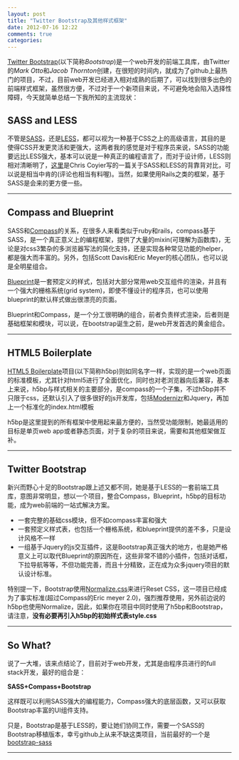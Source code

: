 ```yaml
---
layout: post
title: "Twitter Bootstrap及其他样式框架"
date: 2012-07-16 12:22
comments: true
categories: 
---
```


[Twitter Bootstrap](http://twitter.github.com/bootstrap/)(以下简称*Bootstrap*)是一个web开发的前端工具库，由Twitter的*Mark Otto*和*Jacob Thornton*创建，在很短的时间内，就成为了github上最热门的项目，不过，目前web开发已经进入相对成熟的后期了，可以找到很多出色的前端样式框架，虽然很方便，不过对于一个新项目来说，不可避免地会陷入选择性障碍，今天就简单总结一下我所知的主流现状：

## SASS and LESS

不管是[SASS](http://sass-lang.com/)，还是[LESS](http://lesscss.org)，都可以视为一种基于CSS之上的高级语言，其目的是使得CSS开发更灵活和更强大，这两者我的感觉是对于程序员来说，SASS的功能要远比LESS强大，基本可以说是一种真正的编程语言了，而对于设计师，LESS则相对清晰明了，[这里](http://css-tricks.com/sass-vs-less/)是Chris Coyier写的一篇关于SASS和LESS的背靠背对比，可以说是相当中肯的(评论也相当有料喔)。当然，如果使用Rails之类的框架，基于SASS是会来的更方便一些。

---

## Compass and Blueprint

SASS和[Compass](http://compass-style.org/)的关系，在很多人来看类似于ruby和rails，compass基于SASS，是一个真正意义上的编程框架，提供了大量的mixin(可理解为函数库)，无论是对css3繁杂的多浏览器写法的简化支持，还是实现各种常见功能的helper，都是强大而丰富的。另外，包括Scott Davis和Eric Meyer的核心团队，也可以说是全明星组合。

[Blueprint](http://www.blueprintcss.org/)是一套预定义的样式，包括对大部分常用web交互组件的渲染，并且有一个强大的栅格系统(grid system)，即使不懂设计的程序员，也可以使用blueprint的默认样式做出很漂亮的页面。

Blueprint和Compass，是一个分工很明确的组合，前者负责样式渲染，后者则是基础框架和模块，可以说，在bootstrap诞生之前，是web开发首选的黄金组合。

---

## HTML5 Boilerplate

[HTML5 Boilerplate](http://html5boilerplate.com/)项目(以下简称h5bp)则如同名字一样，实现的是一个web页面的标准模板，尤其针对html5进行了全面优化，同时也对老浏览器向后兼容，基本上来说，h5bp与样式相关的主要部分，是compass的一个子集，不过h5bp并不只限于css，还默认引入了很多很好的js开发库，包括[Modernizr](http://modernizr.com/)和Jquery，再加上一个标准化的index.html模板

h5bp是这里提到的所有框架中使用起来最方便的，当然受功能限制，她最适用的目标是单页web app或者静态页面，对于复杂的项目来说，需要和其他框架做互补。

---

## Twitter Bootstrap

新兴而野心十足的Bootstrap跟上述又都不同，她是基于LESS的一套前端工具库，意图非常明显，想以一个项目，整合Compass，Blueprint，h5bp的目标功能，成为web前端的一站式解决方案。

* 一套完整的基础css模块，但不如compass丰富和强大
* 一套预定义样式表，也包括一个栅格系统，和blueprint提供的差不多，只是设计风格不一样
* 一组基于Jquery的js交互插件，这是Bootstrap真正强大的地方，也是她严格意义上可以取代Blueprint的原因所在，这些非常不错的小插件，包括对话框，下拉导航等等，不但功能完善，而且十分精致，正在成为众多jquery项目的默认设计标准。

特别提一下，Bootstrap使用[Normalize.css](http://necolas.github.com/normalize.css/)来进行Reset CSS，这一项目已经成为了事实标准(超过Compass的Eric meyer 2.0)，强烈推荐使用，另外前边说的h5bp也使用Normalize，因此，如果你在项目中同时使用了h5bp和Bootstrap， 请注意，**没有必要再引入h5bp的初始样式表style.css**

---

## So What?

说了一大堆，该来点结论了，目前对于web开发，尤其是由程序员进行的full stack开发，最好的组合是：

**SASS+Compass+Bootstrap**

这样既可以利用SASS强大的编程能力，Compass强大的底层函数，又可以获取Bootstrap丰富的UI组件支持。

只是，Bootstrap是基于LESS的，要让她们协同工作，需要一个SASS的Bootstrap移植版本，幸亏github上从来不缺这类项目，当前最好的一个是[bootstrap-sass](https://github.com/thomas-mcdonald/bootstrap-sass)

---
